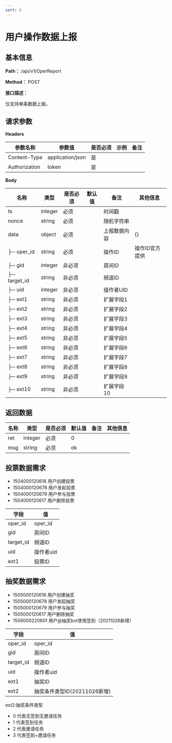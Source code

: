 ```yaml
---
sort: 6
---
```


# 用户操作数据上报

## 基本信息

**Path：** /api/v1/OperReport

**Method：** POST

**接口描述：**

仅支持单条数据上报。

## 请求参数

**Headers**

| 参数名称          | 参数值              | 是否必须 | 示例 | 备注 |
|---------------|------------------|------|----|----|
| Content-Type  | application/json | 是    |    |    |
| Authorization | token            | 是    |    |    |

**Body**

| 名称           | 类型        | 是否必须 | 默认值 | 备注                             | 其他信息                       |
|--------------|-----------|------|-----|--------------------------------|----------------------------|
| ts           | integer   | 必须   |     | 时间戳                            |                            |
| nonce        | string    | 必须   |     | 随机字符串                          |                            |
| data    | object | 必须   |     | 上报数据内容        | {}                   |
| ├─ oper_id   | string    | 必须   |     | 操作ID                           | 操作ID官方提供                   |
| ├─ gid       | integer   | 非必须  |     | 房间ID                           |                            |
| ├─ target_id | string    | 非必须  |     | 频道ID                           |                            |
| ├─ uid    | integer   | 非必须  |     | 操作者UID                         |  |
| ├─ ext1      | string    | 非必须  |     | 扩展字段1                          |                            |
| ├─ ext2      | string    | 非必须  |     | 扩展字段2                          |                            |
| ├─ ext3      | string    | 非必须  |     | 扩展字段3                          |                            |
| ├─ ext4      | string    | 非必须  |     | 扩展字段4                          |                            |
| ├─ ext5      | string    | 非必须  |     | 扩展字段5                          |                            |
| ├─ ext6      | string    | 非必须  |     | 扩展字段6                          |                            |
| ├─ ext7      | string    | 非必须  |     | 扩展字段7                          |                            |
| ├─ ext8      | string    | 非必须  |     | 扩展字段8                          |                            |
| ├─ ext9      | string    | 非必须  |     | 扩展字段9                          |                            |
| ├─ ext10     | string    | 非必须  |     | 扩展字段10                         |                            |


## 返回数据

| 名称  | 类型      | 是否必须 | 默认值 | 备注                   | 其他信息 |
|-----|---------|------|-----|----------------------|------|
| ret | integer | 必须   | 0   |                      |      |
| msg | string  | 必须   | ok  |                      |      |


## 投票数据需求

- 1504000120618	用户创建投票
- 1504000120678	用户发起投票
- 1504000120679	用户参与投票
- 1504000120617	用户删除投票

| 字段        | 值                     |
|-----------|-----------------------|
| oper_id   | oper_id       |
| gid       | 房间ID                  |
| target_id | 频道ID                  |
| uid    | 操作者uid |
| ext1     | 投票ID               |

## 抽奖数据需求

- 1505000120618	用户创建抽奖
- 1505000120678	用户发起抽奖
- 1505000120679	用户参与抽奖
- 1505000120617	用户删除抽奖
- 1506000220601 用户@抽奖bot使用签到（20211026新增）

| 字段        | 值                     |
|-----------|-----------------------|
| oper_id   | oper_id       |
| gid       | 房间ID                  |
| target_id | 频道ID                  |
| uid    | 操作者uid |
| ext1     | 抽奖ID               |
| ext2     | 抽奖条件类型ID(20211026新增) |

ext2:抽奖条件类型
- 0 代表无签到无邀请任务
- 1 代表签到任务
- 2 代表邀请任务
- 3 代表签到+邀请任务